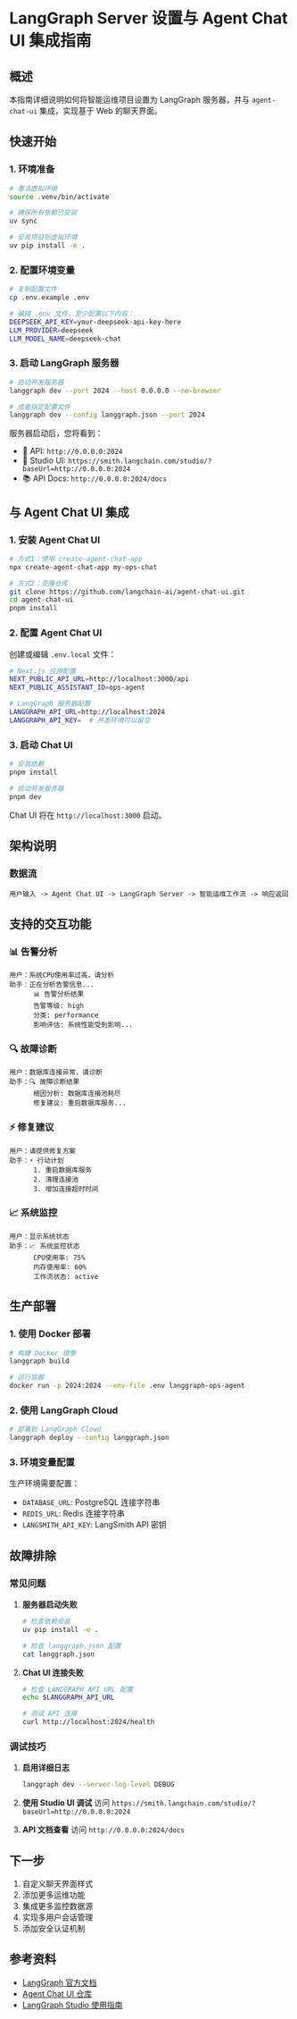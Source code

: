 # LangGraph Server 设置与 Agent Chat UI 集成指南

## 概述

本指南详细说明如何将智能运维项目设置为 LangGraph 服务器，并与 `agent-chat-ui` 集成，实现基于 Web 的聊天界面。

## 快速开始

### 1. 环境准备

```bash
# 激活虚拟环境
source .venv/bin/activate

# 确保所有依赖已安装
uv sync

# 安装项目到虚拟环境
uv pip install -e .
```

### 2. 配置环境变量

```bash
# 复制配置文件
cp .env.example .env

# 编辑 .env 文件，至少配置以下内容：
DEEPSEEK_API_KEY=your-deepseek-api-key-here
LLM_PROVIDER=deepseek
LLM_MODEL_NAME=deepseek-chat
```

### 3. 启动 LangGraph 服务器

```bash
# 启动开发服务器
langgraph dev --port 2024 --host 0.0.0.0 --no-browser

# 或者指定配置文件
langgraph dev --config langgraph.json --port 2024
```

服务器启动后，您将看到：
- 🚀 API: `http://0.0.0.0:2024`
- 🎨 Studio UI: `https://smith.langchain.com/studio/?baseUrl=http://0.0.0.0:2024`
- 📚 API Docs: `http://0.0.0.0:2024/docs`

## 与 Agent Chat UI 集成

### 1. 安装 Agent Chat UI

```bash
# 方式1：使用 create-agent-chat-app
npx create-agent-chat-app my-ops-chat

# 方式2：克隆仓库
git clone https://github.com/langchain-ai/agent-chat-ui.git
cd agent-chat-ui
pnpm install
```

### 2. 配置 Agent Chat UI

创建或编辑 `.env.local` 文件：

```bash
# Next.js 应用配置
NEXT_PUBLIC_API_URL=http://localhost:3000/api
NEXT_PUBLIC_ASSISTANT_ID=ops-agent

# LangGraph 服务器配置
LANGGRAPH_API_URL=http://localhost:2024
LANGGRAPH_API_KEY=  # 开发环境可以留空
```

### 3. 启动 Chat UI

```bash
# 安装依赖
pnpm install

# 启动开发服务器
pnpm dev
```

Chat UI 将在 `http://localhost:3000` 启动。

## 架构说明

### 数据流

```
用户输入 -> Agent Chat UI -> LangGraph Server -> 智能运维工作流 -> 响应返回
```

## 支持的交互功能

### 📊 告警分析
```
用户：系统CPU使用率过高，请分析
助手：正在分析告警信息...
      📊 告警分析结果
      告警等级: high
      分类: performance
      影响评估: 系统性能受到影响...
```

### 🔍 故障诊断
```
用户：数据库连接异常，请诊断
助手：🔍 故障诊断结果
      根因分析: 数据库连接池耗尽
      修复建议: 重启数据库服务...
```

### ⚡ 修复建议
```
用户：请提供修复方案
助手：⚡ 行动计划
      1. 重启数据库服务
      2. 清理连接池
      3. 增加连接超时时间
```

### 📈 系统监控
```
用户：显示系统状态
助手：📈 系统监控状态
      CPU使用率: 75%
      内存使用率: 60%
      工作流状态: active
```

## 生产部署

### 1. 使用 Docker 部署

```bash
# 构建 Docker 镜像
langgraph build

# 运行容器
docker run -p 2024:2024 --env-file .env langgraph-ops-agent
```

### 2. 使用 LangGraph Cloud

```bash
# 部署到 LangGraph Cloud
langgraph deploy --config langgraph.json
```

### 3. 环境变量配置

生产环境需要配置：
- `DATABASE_URL`: PostgreSQL 连接字符串
- `REDIS_URL`: Redis 连接字符串
- `LANGSMITH_API_KEY`: LangSmith API 密钥

## 故障排除

### 常见问题

1. **服务器启动失败**
   ```bash
   # 检查依赖安装
   uv pip install -e .
   
   # 检查 langgraph.json 配置
   cat langgraph.json
   ```

2. **Chat UI 连接失败**
   ```bash
   # 检查 LANGGRAPH_API_URL 配置
   echo $LANGGRAPH_API_URL
   
   # 测试 API 连接
   curl http://localhost:2024/health
   ```

### 调试技巧

1. **启用详细日志**
   ```bash
   langgraph dev --server-log-level DEBUG
   ```

2. **使用 Studio UI 调试**
   访问 `https://smith.langchain.com/studio/?baseUrl=http://0.0.0.0:2024`

3. **API 文档查看**
   访问 `http://0.0.0.0:2024/docs`

## 下一步

1. 自定义聊天界面样式
2. 添加更多运维功能
3. 集成更多监控数据源
4. 实现多用户会话管理
5. 添加安全认证机制

## 参考资料

- [LangGraph 官方文档](https://langchain-ai.github.io/langgraph/)
- [Agent Chat UI 仓库](https://github.com/langchain-ai/agent-chat-ui)
- [LangGraph Studio 使用指南](https://langchain-ai.github.io/langgraph/concepts/langgraph_studio/)